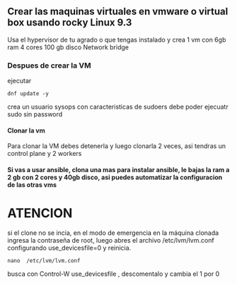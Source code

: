 ## Crear las maquinas virtuales en vmware o virtual box usando rocky Linux 9.3
Usa el hypervisor de tu agrado o que tengas instalado y crea 1 vm con 
6gb ram
4 cores
100 gb disco
Network bridge

### Despues de crear la VM 
ejecutar 
```
dnf update -y 
```
crea un usuario sysops con caracteristicas de sudoers
debe poder ejecuatr sudo sin password

#### Clonar la vm 
Para clonar la VM debes detenerla y luego clonarla 2 veces, asi tendras un control plane y 2 workers

#### Si vas a usar ansible, clona una mas para instalar ansible, le bajas la ram a 2 gb con 2 cores y 40gb disco, asi puedes automatizar la configuracion de las otras vms 

# ATENCION 
si el clone no se incia, en el modo de emergencia en la máquina clonada ingresa la contraseña de root, luego abres el archivo /etc/lvm/lvm.conf configurando use_devicesfile=0 
y reinicia.
```
nano  /etc/lvm/lvm.conf
```
busca con Control-W use_devicesfile , descomentalo y cambia el 1 por 0 



